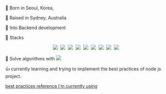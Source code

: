 :tiger: Born in Seoul, Korea,

:koala: Raised in Sydney, Australia

👀 Into Backend development

🌱 Stacks

<p align="center">
<img src="https://img.shields.io/badge/JAVA-007396?style=for-the-badge&logo=java&logoColor=white"></a>&nbsp
<img src="https://img.shields.io/badge/Spring-6DB33F?style=for-the-badge&logo=Spring&logoColor=white"></a>&nbsp
<img src="https://img.shields.io/badge/javascript-F7DF1E?style=for-the-badge&logo=javascript&logoColor=black"></a>&nbsp
<img src="https://img.shields.io/badge/-NodeJS-yellow?style=for-the-badge&logo=Node.js&logoColor=white"></a>&nbsp   
<img src="https://img.shields.io/badge/oracle-F80000?style=for-the-badge&logo=oracle&logoColor=white"></a>&nbsp
<img src="https://img.shields.io/badge/mysql-4479A1?style=for-the-badge&logo=mysql&logoColor=white"></a>&nbsp
<img src="https://img.shields.io/badge/mariaDB-003545?style=for-the-badge&logo=mariaDB&logoColor=white"></a>&nbsp
<img src="https://img.shields.io/badge/MongoDB-47A248?style=flat-square&logo=MongoDB&logoColor=white"/></a>&nbsp
<img src="https://img.shields.io/badge/react-61DAFB?style=for-the-badge&logo=react&logoColor=black"> </p>


:robot: Solve algorithms with <img src="https://img.shields.io/badge/Python-3766AB?style=flat-square&logo=Python&logoColor=white"/> 


:thumbsup: currently learning and trying to implement the best practices of node js project.

[best practices reference i'm currently using](https://github.com/goldbergyoni/nodebestpractices)
